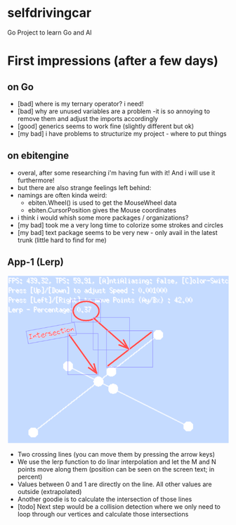 # selfdrivingcar
Go Project to learn Go and AI


# First impressions (after a few days)
## on Go
- [bad] where is my ternary operator? i need!
- [bad] why are unused variables are a problem -it is so annoying to remove them and adjust the imports accordingly
- [good] generics seems to work fine (slightly different but ok)
- [my bad] i have problems to structurize my project - where to put things



## on ebitengine
- overal, after some researching i'm having fun with it! And i will use it furthermore!
- but there are also strange feelings left behind:
- namings are often kinda weird:
   - ebiten.Wheel() is used to get the MouseWheel data 
   - ebiten.CursorPosition gives the Mouse coordinates 
- i think i would whish some more packages / organizations?  
- [my bad] took me a very long time to colorize some strokes and circles
- [my bad] text package seems to be very new - only avail in the latest trunk (little hard to find for me)


## App-1 (Lerp)
[![lerper.go](Lerper.png "Collision with some Lerp Fun!")](https://github.com/tcmj/selfdrivingcar/blob/764b3e03ca6ca11006095c240642a462a6c9b2fb/pugagui/lerper.go)
- Two crossing lines (you can move them by pressing the arrow keys)
- We use the lerp function to do linar interpolation and let the M and N points move along them (position can be seen on the screen text; in percent)
- Values between 0 and 1 are directly on the line. All other values are outside (extrapolated)
- Another goodie is to calculate the intersection of those lines
- [todo] Next step would be a collision detection where we only need to loop through our vertices and calculate those intersections

